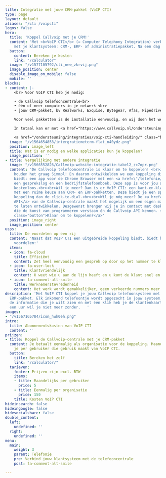 ```yaml
---
title: Integratie met jouw CRM-pakket (VoIP CTI)
type: page
layout: default
aliases: "/cti /voipcti"
logos: false
hero:
  title: 'Koppel Callvoip met je CRM!'
  content: 'Met <b>VoIP CTI</b> (= Computer Telephony Integration) verbind je de Callvoip telefooncentrale
    met je klantsysteem: CRM-, ERP- of administratiepakket. Na een dag wil je niet meer zonder! '
  button:
    content: Bereken je kosten
    link: "/calculator"
  image: "/v1577105792/cti_new_zkrvij.png"
  image_position: center
  disable_image_on_mobile: false
  mobile: ''
blocks:
- content: |-
    <br> Voor VoIP CTI heb je nodig:

    • de Callvoip telefooncentrale<br>
    • één of meer computers in je netwerk <br>
    • jouw CRM-pakket, bv Realworks, Exquise, Bytegear, Afas, Pipedrive, Simplicate, etc. <br>

    Voor veel pakketten is de installatie eenvoudig, en wij doen het werk. We installeren de software om de koppeling in te stellen. Zo profiteer jij snel van de voordelen!

    In totaal kan er met <a href="https://www.callvoip.nl/ondersteuning/integraties/voip-cti/" target="_blank">meer dan 100 pakketten</a> een koppeling worden gemaakt! Benieuwd of de telefooncentrale gekoppeld kan worden met jouw pakket?

    <a href="/ondersteuning/integraties/voip-cti-handleiding/" class="button">Hoe werkt het?</a>
  image: "/v1564654858/intergratiemetcrm-flat_n40ydz.png"
  position: image_left
  title: Wat is er nodig en welke applicaties kun je koppelen?
  image_position: ''
- title: Vergelijking met andere integratie
  image: "/v1566552826/Callvoip-website-integratie-tabel2_zc7opr.png"
  content: 'De Callvoip telefooncentrale is klaar om te koppelen! <br>Je weet het: we
    houden het graag Simmpl! En daarom ontwikkelden we een koppeling die een basisintegratie
    biedt: een app voor de Chrome Browser met een <a href=\"/telefonie/clicktodial/\">Click-to-Dial</a>,
    een gesprekslog en een bedrijfstelefoonboek. Deze app is voor jou als Callvoip-klant
    kostenloos.<br><br>Wil je meer? Dan is er VoIP CTI: een kant-en-klare koppelingsmogelijkheid
    met een ruime keuze aan CRM- en ERP-pakketten. Deze biedt je een specifiekere
    koppeling dan de click-to-dial.<br><br>Wil je nóg meer? De <a href=\"/telefonie/realtime-api/\">Realtime
    API</a> van de Callvoip-centrale maakt het mogelijk om een eigen maatwerkkoppeling
    te laten ontwikkelen. Desgewenst brengen wij je in contact met deskundige programmeurs
    die de kunst van programmeren verstaan én de Callvoip API kennen. <br><br> <a href="/ondersteuning/integraties/cti-overzicht/"
    class="button">Klaar om te koppelen?</a>'
  position: image_right
  image_position: center
usps:
  title: De voordelen op een rij
  content: 'Naast dat VoIP CTI een uitgebreide koppeling biedt, biedt het ook de volgende
    voordelen:'
  items:
  - icon: fa-cloud
    title: Efficiënt
    content: Zet heel eenvoudig een gesprek op door op het nummer te klikken.
  - icon: fa-user-lock
    title: Klantvriendelijk
    content: U weet wie u aan de lijn heeft en u kunt de klant snel en efficiënt helpen.
  - icon: fa-comment-alt-smile
    title: Werknemerstevredenheid
    content: Het werk wordt gemakkelijker, geen verkeerde nummers meer!
description: 'Met VoIP CTI koppel je jouw Callvoip telefoonsysteem met je CRM- of
  ERP-pakket. Elk inkomend telefoontje wordt opgezocht in jouw systeem, je ziet gelijk
  de informatie die je wilt zien en met één klik heb je de klantenkaart voor je. Na
  een uur wil je niet meer zonder.   '
images:
- "/v1567165784/icon_hwk0eh.png"
intro:
  title: Abonnementskosten van VoIP CTI
  content: ''
prijzen:
- title: Koppel de Callvoip-centrale met je CRM-pakket
  content: Je betaalt eenmalig als organisatie voor de koppeling. Maandelijks betaal
    je per gebruiker die gebruik maakt van VoIP CTI.
  button:
    title: Bereken het zelf
    link: "/calculator/"
  tarieven:
    footer: Prijzen zijn excl. BTW
    items:
    - title: Maandelijks per gebruiker
      price: 5
    - title: Eenmalig per organisatie
      price: 150
    title: Kosten VoIP CTI
hideinsearch: false
hideingoogle: false
hidesocialshare: false
double_content:
  left:
    undefined: ''
  right:
    undefined: ''
menu:
  main:
    weight: 3
    parent: Telefonie
    pre: Verbind jouw klantsysteem met de telefooncentrale
    post: fa-comment-alt-smile

---
```


